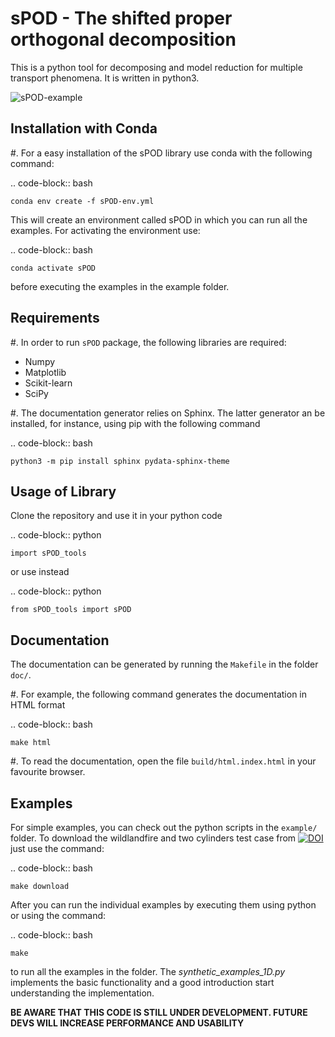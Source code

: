 sPOD - The shifted  proper orthogonal decomposition
===================================================
This is a python tool for decomposing and model reduction for multiple transport
phenomena.
It is written in python3.

![sPOD-example](https://github.com/MOR-transport/sPOD/blob/sPOD-main/sPOD_vortex-shedding.gif)

Installation with Conda
------------------------
#. For a easy installation of the sPOD library use conda with the following command:

.. code-block:: bash

    conda env create -f sPOD-env.yml

This will create an environment called sPOD in which you can run all the examples.
For activating the environment use:

.. code-block:: bash

    conda activate sPOD

before executing the examples in the example folder.

Requirements
-------------

#. In order to run `sPOD` package, the following libraries are required:
 * Numpy
 * Matplotlib
 * Scikit-learn
 * SciPy

#. The documentation generator relies on Sphinx.
   The latter generator an be installed, for instance, using pip with the
   following command

.. code-block:: bash

    python3 -m pip install sphinx pydata-sphinx-theme

 
Usage of Library
-----------------
Clone the repository and use it in your python code

.. code-block:: python

    import sPOD_tools

or use instead

.. code-block:: python

    from sPOD_tools import sPOD

Documentation
-------------
The documentation can be generated by running the `Makefile` in the folder
`doc/`.

#. For example, the following command generates the documentation in HTML format

.. code-block:: bash

    make html


#. To read the documentation, open the file `build/html.index.html` in your
   favourite browser.
    
Examples
--------
For simple examples, you can check out the python scripts in the `example/`
folder. To download the wildlandfire and two cylinders test case from [![DOI](https://zenodo.org/badge/DOI/10.5281/zenodo.13355796.svg)](https://doi.org/10.5281/zenodo.13355796) just use the command:

.. code-block:: bash

    make download

After you can run the individual examples by executing them using python or using the command:

.. code-block:: bash

    make

to run all the examples in the folder. The *synthetic_examples_1D.py* implements the basic functionality and a good introduction start understanding the implementation.

**BE AWARE THAT THIS CODE IS STILL UNDER DEVELOPMENT. FUTURE DEVS WILL INCREASE PERFORMANCE AND USABILITY**
